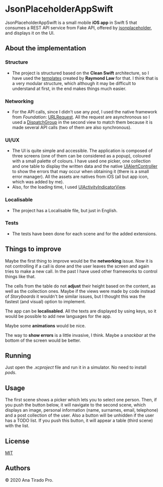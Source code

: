 # JsonPlaceholderAppSwift
JsonPlaceholderAppSwift is a small mobile **iOS app** in Swift 5 that consumes a REST API service from Fake API, offered by [jsonplaceholder](https://jsonplaceholder.typicode.com/), and displays it on the UI.

## About the implementation
### Structure
- The project is structured based on the **Clean Swift** architecture, so I have used the [templates](https://clean-swift.com/) created by **Raymond Law** for that.
I think that is a very modular structure, which although it may be difficult to understand at first, in the end makes things much easier.
### Networking
- For the API calls, since I didn't use any *pod*, I used the native framework from *Foundation*: [URLRequest](https://developer.apple.com/documentation/foundation/urlrequest). All the request are asynchronous so I used a [DispatchGroup](https://developer.apple.com/documentation/dispatch/dispatchgroup) in the second view to match them because it is made several API calls (two of them are also synchronous).
### UI/UX
- The UI is quite simple and accessible. The application is composed of three screens (one of them can be considered as a popup), coloured with a small palette of colours.
I have used one picker, one collection and one table to display the written data and the native [UIAlertController](https://developer.apple.com/documentation/uikit/uialertcontroller) to show the errors that may occur when obtaining it (there is a small error manager). All the assets are natives from iOS (all but app icon, which was added by me).
- Also, for the loading time, I used [UIActivityIndicatorView](https://developer.apple.com/documentation/uikit/uiactivityindicatorview).
### Localisable
- The project has a Localisable file, but just in English.
### Tests
- The tests have been done for each scene and for the added extensions.


## Things to improve
Maybe the first thing to improve would be the **networking** issue. Now it is not controlling if a call is done and the user leaves the screen and again tries to make a new call. In the past I have used other frameworks to control things like that.

The cells from the table do not **adjust** their height based on the content, as well as the collection ones. Maybe if the views were made by code instead of *Storyboards* it wouldn't be similar issues, but I thought this was the fastest (and visual) option to implement.

The app can be **localisabled**. All the texts are displayed by using keys, so it would be possible to add new languages for the app.

Maybe some **animations** would be nice.

The way to **show errors** is a little invasive, I think. Maybe a *snackbar* at the bottom of the screen would be better.

## Running
Just open the *.xcproject* file and run it in a simulator. No need to install *pods*.

## Usage
The first scene shows a picker which lets you to select one person. Then, if you push the button below, it will navigate to the second scene, which displays an image, personal information (name, surnames, email, telephone) and a post collection of the user. Also a button will be unhidden if the user has a TODO list. If you push this button, it will appear a table (third scene) with the list. 

## License
[MIT](https://choosealicense.com/licenses/mit/)

## Authors
© 2020 Ana Tirado Pro.
